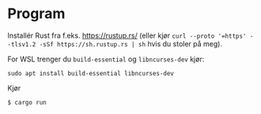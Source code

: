 # Program

Installér Rust fra f.eks. https://rustup.rs/ (eller kjør `curl --proto '=https' --tlsv1.2 -sSf https://sh.rustup.rs | sh` hvis du stoler på meg).

For WSL trenger du `build-essential` og `libncurses-dev` kjør:
```
sudo apt install build-essential libncurses-dev
```

Kjør

```sh
$ cargo run
```
